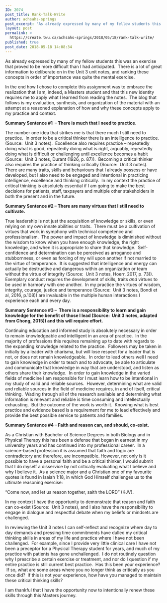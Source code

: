 ```yaml
---
ID: 2074
post_title: Rank-Talk-Write
author: achsahs-springs
post_excerpt: 'As already expressed by many of my fellow students this was an exercise that proved to be more difficult than I had anticipated.&nbsp; There is a lot of great information to deliberate on in the Unit 3 unit notes, and ranking these concepts in order of importance was quite the mental exercise. In the end [&hellip;]'
layout: post
permalink: >
  https://create.twu.ca/achsahs-springs/2018/05/18/rank-talk-write/
published: true
post_date: 2018-05-18 14:08:34
---
```

As already expressed by many of my fellow students this was an exercise that proved to be more difficult than I had anticipated.  There is a lot of great information to deliberate on in the Unit 3 unit notes, and ranking these concepts in order of importance was quite the mental exercise.

In the end how I chose to complete this assignment was to embrace the realization that I am, indeed, a Masters student and that this new identity requires me to apply what I learned from reading the notes.  The blog that follows is my evaluation, synthesis, and organization of the material with an attempt at a reasoned explanation of how and why these concepts apply to my practice and context.

<strong>Summary Sentence #1  &#8211; There is much that I need to practice.</strong>

The number one idea that strikes me is that there much I still need to practice.  In order to be a critical thinker there is an intelligence to practice. (Source:  Unit 3 notes).  Excellence also requires practice – repeatedly doing what is good, repeatedly doing what is right, arguably, repeatedly doing what is difficult or challenging until excellence becomes a habit (Source:  Unit 3 notes, Durant (1926, p. 87)).  Becoming a critical thinker also requires the practice of thinking critically (Source:  Unit 3 notes).  There are many traits, skills and behaviours that I already possess or have developed, but I also need to be engaged and intentional in practicing intelligence, excellence and thinking critically.  In my context the practice of critical thinking is absolutely essential if I am going to make the best decisions for patients, staff, taxpayers and multiple other stakeholders in both the present and in the future.

<strong>Summary Sentence #2 – There are many virtues that I still need to cultivate.</strong>

True leadership is not just the acquisition of knowledge or skills, or even relying on my own innate abilities or traits.  There must be a cultivation of virtues that work in symphony with technical competence and professionalism.  The power and impact of knowledge is diminished without the wisdom to know when you have enough knowledge, the right knowledge, and when it is appropriate to share that knowledge.  Self-confidence and determination can be perceived as arrogance and stubbornness, or even as forcing of my will upon another if not married to the virtue of temperance.  It is suggested that intelligence and energy can actually be destructive and dangerous within an organization or team without the virtue of integrity (Source:  Unit 3 notes, Hoerr, 2017, p. 73)).  Exemplary conduct requires the development of skills, traits <em>and</em> virtues to be used in harmony with one another.  In my practice the virtues of wisdom, integrity, courage, justice and temperance (Source:  Unit 3 notes, Bondi et al, 2016, p.108)) are invaluable in the multiple human interactions I experience each and every day.

<strong>Summary Sentence #3 &#8211;  There is a responsibility to learn and gain knowledge for the benefit of those I lead (Source:  Unit 3 notes, adapted from Chong, 2015)) and this will require effort. </strong>

Continuing education and informed study is absolutely necessary in order to remain knowledgeable and intelligent in an area of practice.  In the majority of professions this requires remaining up to date with regards to the expanding knowledge related to the practice.  Followers may be taken in initially by a leader with charisma, but will lose respect for a leader that is not, or does not remain knowledgeable.  In order to lead others well I need to gain knowledge in order to teach and to advocate, be able to articulate and communicate that knowledge in way that are understood, and listen as others share their knowledge.  In order to gain knowledge in the varied fields of medicine I am responsible for I must learn how to be intentional in my study of valid and reliable sources.  However, determining what are valid and reliable sources in the field of medicine requires, in and of itself, critical thinking.  Wading through all of the research available and determining what information is relevant and reliable is time consuming and intellectually exhausting.  But the outcome of the work is worth it.  Knowing what is best practice and evidence based is a requirement for me to lead effectively and provide the best possible service to patients and families.

<strong>Summary Sentence #4 – Faith and reason can, and should, co-exist. </strong>

As a Christian with Bachelor of Science Degrees in both Biology and in Physical Therapy this has been a defense that began in earnest in my university years and has continued into my professional career.  In a science-based profession it is assumed that faith and logic are contradictory and therefore, are incompatible. However, not only is it possible to have a personal faith and be a critical thinker, I would submit that I do myself a disservice by not critically evaluating what I believe and why I believe it.  As a science major and a Christian one of my favourite quotes is found in Isaiah 1:18, in which God Himself challenges us to the ultimate reasoning exercise:

“Come now, and let us reason together, saith the LORD” (KJV).

In my context I have the opportunity to demonstrate that reason and faith can co-exist (Source:  Unit 3 notes), and I also have the responsibility to engage in dialogue and respectful debate when my beliefs or mindsets are challenged.

In reviewing the Unit 3 notes I can self-reflect and recognize where day to day demands and pressing time commitments have dulled my critical thinking skills in areas of my life and practice where I have not been challenged.  For example, since I provide very little clinical care I have not been a preceptor for a Physical Therapy student for years, and much of my practice with patients has gone unchallenged.  I do not routinely question why I prescribe a certain exercise or treatment, and nor do I question if my entire practice is still current best practice.  Has this been your experience?  If so, what are some areas where you no longer think as critically as you once did?  If this is not your experience, how have you managed to maintain these critical thinking skills?

I am thankful that I have the opportunity now to intentionally renew these skills through this Masters journey.